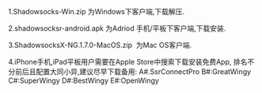 1.Shadowsocks-Win.zip 为Windows下客户端,下载解压.

2.shadowsocksr-android.apk 为Adriod 手机/平板下客户端,下载安装.

3.ShadowsocksX-NG.1.7.0-MacOS.zip  为Mac OS客户端.

4.iPhone手机,iPad平板用户需要在Apple Store中搜索下载安装免费App, 排名不分前后且配置大同小异,建议尽早下载备用:
A#.SsrConnectPro
B#:GreatWingy
C#:SuperWingy
D#:BestWingy
E#:OpenWingy 
